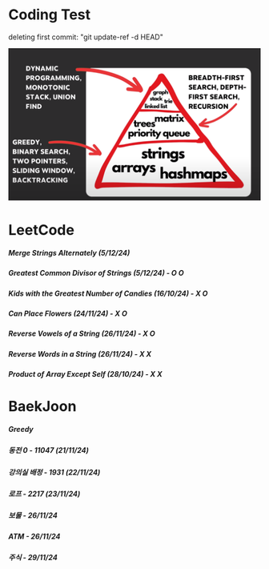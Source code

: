 # Coding Test

deleting first commit: "git update-ref -d HEAD"


![Image](image.png)

# LeetCode
##### Merge Strings Alternately (5/12/24)
##### Greatest Common Divisor of Strings (5/12/24) - O O
##### Kids with the Greatest Number of Candies (16/10/24) - X O
##### Can Place Flowers (24/11/24) - X O
##### Reverse Vowels of a String (26/11/24) - X O
##### Reverse Words in a String (26/11/24) - X X
##### Product of Array Except Self (28/10/24) - X X
# BaekJoon 
##### Greedy
##### 동전 0 - 11047 (21/11/24)
##### 강의실 배정 - 1931 (22/11/24)
##### 로프 - 2217 (23/11/24)
##### 보물 - 26/11/24
##### ATM - 26/11/24
##### 주식 - 29/11/24

